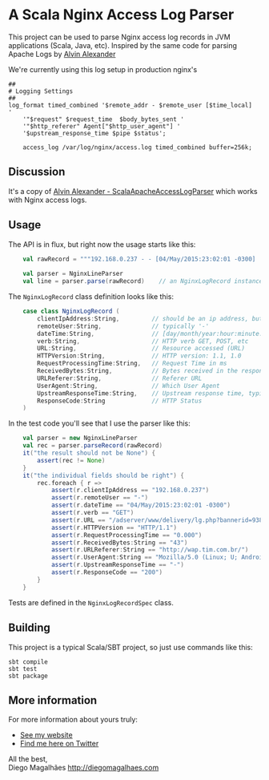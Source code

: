 # A Scala Nginx Access Log Parser

This project can be used to parse Nginx access log records in JVM applications (Scala,
Java, etc). Inspired by the same code for parsing Apache Logs by  [Alvin Alexander](https://twitter.com/alvinalexander)

We're currently using this log setup in production nginx's
```
##
# Logging Settings
##
log_format timed_combined '$remote_addr - $remote_user [$time_local]  '
    '"$request" $request_time  $body_bytes_sent '
    '"$http_referer" Agent["$http_user_agent"] '
    '$upstream_response_time $pipe $status';

    access_log /var/log/nginx/access.log timed_combined buffer=256k;
```

## Discussion

It's a copy of [Alvin Alexander - ScalaApacheAccessLogParser](https://github.com/alvinj/ScalaApacheAccessLogParser) which works with Nginx access logs. 


## Usage

The API is in flux, but right now the usage starts like this:

```scala
    val rawRecord = """192.168.0.237 - - [04/May/2015:23:02:01 -0300]  "GET /adserver/www/delivery/lg.php?bannerid=9388 HTTP/1.1" 0.000  43 "http://wap.tim.com.br/" Agent["Mozilla/5.0 (Linux; U; Android 2.2; pt-br; GT-I5500B"] - . 200""""
    
    val parser = NginxLineParser
    val line = parser.parse(rawRecord)    // an NginxLogRecord instance
```

The `NginxLogRecord` class definition looks like this:

```scala
    case class NginxLogRecord (
        clientIpAddress:String,         // should be an ip address, but may also be the hostname if hostname-lookups are enabled
        remoteUser:String,              // typically '-'
        dateTime:String,                // [day/month/year:hour:minute:second zone]
        verb:String,                    // HTTP verb GET, POST, etc
        URL:String,                     // Resource accessed (URL)
        HTTPVersion:String,             // HTTP version: 1.1, 1.0
        RequestProcessingTime:String,   // Request Time in ms
        ReceivedBytes:String,           // Bytes received in the response
        URLReferer:String,              // Referer URL
        UserAgent:String,               // Which User Agent
        UpstreamResponseTime:String,    // Upstream response time, typically '-'
        ResponseCode:String             // HTTP Status
    )
```

In the test code you'll see that I use the parser like this:

```scala
    val parser = new NginxLineParser
    val rec = parser.parseRecord(rawRecord)
    it("the result should not be None") {
        assert(rec != None)
    }
    it("the individual fields should be right") {
        rec.foreach { r =>
            assert(r.clientIpAddress == "192.168.0.237")
            assert(r.remoteUser == "-")
            assert(r.dateTime == "04/May/2015:23:02:01 -0300")
            assert(r.verb == "GET")
            assert(r.URL == "/adserver/www/delivery/lg.php?bannerid=9388")
            assert(r.HTTPVersion == "HTTP/1.1")
            assert(r.RequestProcessingTime == "0.000")
            assert(r.ReceivedBytes:String == "43")
            assert(r.URLReferer:String == "http://wap.tim.com.br/")
            assert(r.UserAgent:String == "Mozilla/5.0 (Linux; U; Android 2.2; pt-br; GT-I5500B")
            assert(r.UpstreamResponseTime == "-")
            assert(r.ResponseCode == "200")
        }
    }
```

Tests are defined in the `NginxLogRecordSpec` class.


## Building

This project is a typical Scala/SBT project, so just use commands like this:

    sbt compile
    sbt test
    sbt package


## More information

For more information about yours truly:

* [See my website](http://diegomagalhaes.com)
* [Find me here on Twitter](https://twitter.com/dgomesbr)

All the best,    
Diego Magalhães
http://diegomagalhaes.com









